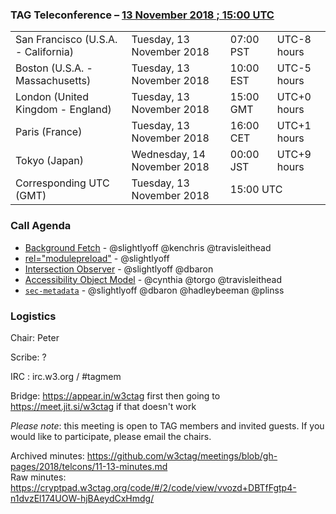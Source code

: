 ### TAG Teleconference – [13 November 2018 ; 15:00 UTC](https://www.timeanddate.com/worldclock/converter.html?iso=20181113T150000&p1=224&p2=43&p3=136&p4=195&p5=248)

<table>
<tr><td> San Francisco (U.S.A. - California) <td> Tuesday, 13 November 2018 <td> 07:00 PST <td> UTC-8 hours
<tr><td> Boston (U.S.A. - Massachusetts) <td> Tuesday, 13 November 2018 <td> 10:00 EST <td> UTC-5 hours
<tr><td> London (United Kingdom - England) <td> Tuesday, 13 November 2018 <td> 15:00 GMT <td> UTC+0 hours
<tr><td> Paris (France) <td> Tuesday, 13 November 2018 <td> 16:00 CET <td> UTC+1 hours
<tr><td> Tokyo (Japan) <td> Wednesday, 14 November 2018 <td> 00:00 JST <td> UTC+9 hours
<tr><td> Corresponding UTC (GMT) <td> Tuesday, 13 November 2018 <td colspan=2> 15:00 UTC
</table>

### Call Agenda

* [Background Fetch](https://github.com/w3ctag/design-reviews/issues/279) - @slightlyoff @kenchris @travisleithead
* [<link> rel="modulepreload"](https://github.com/w3ctag/design-reviews/issues/213) - @slightlyoff
* [Intersection Observer](https://github.com/w3ctag/design-reviews/issues/197) - @slightlyoff @dbaron
* [Accessibility Object Model](https://github.com/w3ctag/design-reviews/issues/134) - @cynthia @torgo @travisleithead
* [`sec-metadata`](https://github.com/w3ctag/design-reviews/issues/280) - @slightlyoff @dbaron @hadleybeeman @plinss


### Logistics

Chair: Peter

Scribe: ?

IRC : irc.w3.org / #tagmem

Bridge: https://appear.in/w3ctag first then going to https://meet.jit.si/w3ctag if that doesn't work

*Please note*: this meeting is open to TAG members and invited guests. If you would like to participate, please email the chairs.

Archived minutes: https://github.com/w3ctag/meetings/blob/gh-pages/2018/telcons/11-13-minutes.md  
Raw minutes: https://cryptpad.w3ctag.org/code/#/2/code/view/vvozd+DBTfFgtp4-n1dvzEl174UOW-hjBAeydCxHmdg/
